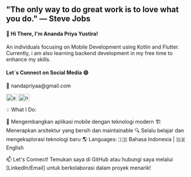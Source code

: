 
<h2>"The only way to do great work is to love what you do." — Steve Jobs</h2>

<h4>👋 Hi There, I'm Ananda Priya Yustira!</h4>

An individuals focusing on Mobile Development using Kotlin and Flutter. Currently, i am also learning backend development in my free time to enhance my skills. 

<h4>Let`s Connect on Social Media 😄</h4>
📩 nandapriyaa@gmail.com

<a href="https://linkedin.com/in/ananda priya yustira" target="blank"><img align="center" src="https://raw.githubusercontent.com/rahuldkjain/github-profile-readme-generator/master/src/images/icons/Social/linked-in-alt.svg" alt="ananda priya yustira" height="20" width="30" /></a>
<a href="https://instagram.com/nandahahaa" target="blank"><img align="center" src="https://raw.githubusercontent.com/rahuldkjain/github-profile-readme-generator/master/src/images/icons/Social/instagram.svg" alt="nandahaha" height="20" width="30" /></a>


💡 What I Do:

📱 Mengembangkan aplikasi mobile dengan teknologi modern
🏗️ Menerapkan arsitektur yang bersih dan maintainable
🔍 Selalu belajar dan mengeksplorasi teknologi baru
🌎 Languages:
🇮🇩 Bahasa Indonesia | 🇬🇧 English

📫 Let's Connect!
Temukan saya di GitHub atau hubungi saya melalui [LinkedIn/Email] untuk berkolaborasi dalam proyek menarik!
